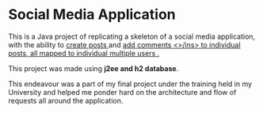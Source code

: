 # Social Media Application

This is a Java project of replicating a skeleton of a social media application, with the ability to <ins> create posts </ins> and <ins> add comments <>/ins> to individual posts, all <ins> mapped to individual multiple users </ins>.

This project was made using **j2ee and h2 database**.

This endeavour was a part of my final project under the training held in my University and helped me ponder hard on the architecture and flow of requests all around the application.
